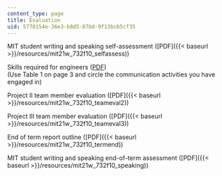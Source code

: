 ```yaml
---
content_type: page
title: Evaluation
uid: 5770154e-36e3-b8d5-87bd-9f13bcb5cf35
---
```


MIT student writing and speaking self-assessment ([PDF]({{< baseurl >}}/resources/mit21w_732f10_selfassess))

Skills required for engineers ([PDF](http://web.mit.edu/ruff/www/1290.pdf))  
(Use Table 1 on page 3 and circle the communication activities you have engaged in)

Project II team member evaluation ([PDF]({{< baseurl >}}/resources/mit21w_732f10_teameval2))

Project III team member evaluation ([PDF]({{< baseurl >}}/resources/mit21w_732f10_teameval3))

End of term report outline ([PDF]({{< baseurl >}}/resources/mit21w_732f10_termend))

MIT student writing and speaking end-of-term assessment ([PDF]({{< baseurl >}}/resources/mit21w_732f10_speaking))